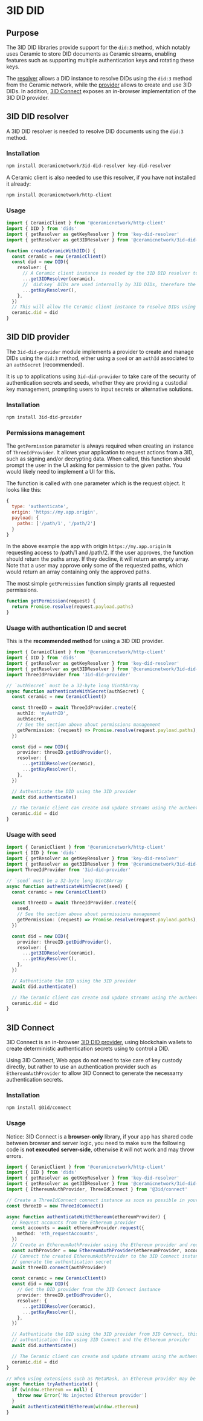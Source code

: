 # 3ID DID

## Purpose

The 3ID DID libraries provide support for the `did:3` method, which notably uses Ceramic to store DID documents as Ceramic streams, enabling features such as supporting multiple authentication keys and rotating these keys.

The [resolver](#3id-did-resolver) allows a DID instance to resolve DIDs using the `did:3` method from the Ceramic network, while the [provider](#3id-did-provider) allows to create and use 3ID DIDs. In addition, [3ID Connect](#3id-connect) exposes an in-browser implementation of the 3ID DID provider.

## 3ID DID resolver

A 3ID DID resolver is needed to resolve DID documents using the `did:3` method.

### Installation

```sh
npm install @ceramicnetwork/3id-did-resolver key-did-resolver
```

A Ceramic client is also needed to use this resolver, if you have not installed it already:

```sh
npm install @ceramicnetwork/http-client
```

### Usage

```ts
import { CeramicClient } from '@ceramicnetwork/http-client'
import { DID } from 'dids'
import { getResolver as getKeyResolver } from 'key-did-resolver'
import { getResolver as get3IDResolver } from '@ceramicnetwork/3id-did-resolver'

function createCeramicWith3ID() {
  const ceramic = new CeramicClient()
  const did = new DID({
    resolver: {
      // A Ceramic client instance is needed by the 3ID DID resolver to load DID documents
      ...get3IDResolver(ceramic),
      // `did:key` DIDs are used internally by 3ID DIDs, therefore the DID instance must be able to resolve them
      ...getKeyResolver(),
    },
  })
  // This will allow the Ceramic client instance to resolve DIDs using the `did:3` method
  ceramic.did = did
}
```

## 3ID DID provider

The `3id-did-provider` module implements a provider to create and manage DIDs using the `did:3` method, either using a `seed` or an `authId` associated to an `authSecret` (recommended).

It is up to applications using `3id-did-provider` to take care of the security of authentication secrets and seeds, whether they are providing a custodial key management, prompting users to input secrets or alternative solutions.

### Installation

```sh
npm install 3id-did-provider
```

### Permissions management

The `getPermission` parameter is always required when creating an instance of `ThreeIdProvider`. It allows your application to request actions from a 3ID, such as signing and/or decrypting data. When called, this function should prompt the user in the UI asking for permission to the given paths. You would likely need to implement a UI for this.

The function is called with one parameter which is the request object. It looks like this:

```js
{
  type: 'authenticate',
  origin: 'https://my.app.origin',
  payload: {
    paths: ['/path/1', '/path/2']
  }
}
```

In the above example the app with origin `https://my.app.origin` is requesting access to /path/1 and /path/2. If the user approves, the function should return the paths array. If they decline, it will return an empty array. Note that a user may approve only some of the requested paths, which would return an array containing only the approved paths.

The most simple `getPermission` function simply grants all requested permissions.

```js
function getPermission(request) {
  return Promise.resolve(request.payload.paths)
}
```

### Usage with authentication ID and secret

This is the **recommended method** for using a 3ID DID provider.

```ts
import { CeramicClient } from '@ceramicnetwork/http-client'
import { DID } from 'dids'
import { getResolver as getKeyResolver } from 'key-did-resolver'
import { getResolver as get3IDResolver } from '@ceramicnetwork/3id-did-resolver'
import ThreeIdProvider from '3id-did-provider'

// `authSecret` must be a 32-byte long Uint8Array
async function authenticateWithSecret(authSecret) {
  const ceramic = new CeramicClient()

  const threeID = await ThreeIdProvider.create({
    authId: 'myAuthID',
    authSecret,
    // See the section above about permissions management
    getPermission: (request) => Promise.resolve(request.payload.paths),
  })

  const did = new DID({
    provider: threeID.getDidProvider(),
    resolver: {
      ...get3IDResolver(ceramic),
      ...getKeyResolver(),
    },
  })

  // Authenticate the DID using the 3ID provider
  await did.authenticate()

  // The Ceramic client can create and update streams using the authenticated DID
  ceramic.did = did
}
```

### Usage with seed

```ts
import { CeramicClient } from '@ceramicnetwork/http-client'
import { DID } from 'dids'
import { getResolver as getKeyResolver } from 'key-did-resolver'
import { getResolver as get3IDResolver } from '@ceramicnetwork/3id-did-resolver'
import ThreeIdProvider from '3id-did-provider'

// `seed` must be a 32-byte long Uint8Array
async function authenticateWithSecret(seed) {
  const ceramic = new CeramicClient()

  const threeID = await ThreeIdProvider.create({
    seed,
    // See the section above about permissions management
    getPermission: (request) => Promise.resolve(request.payload.paths),
  })

  const did = new DID({
    provider: threeID.getDidProvider(),
    resolver: {
      ...get3IDResolver(ceramic),
      ...getKeyResolver(),
    },
  })

  // Authenticate the DID using the 3ID provider
  await did.authenticate()

  // The Ceramic client can create and update streams using the authenticated DID
  ceramic.did = did
}
```

## 3ID Connect

3ID Connect is an in-browser [3ID DID provider](#3id-did-provider), using blockchain wallets to create deterministic authentication secrets using to control a DID.

Using 3ID Connect, Web apps do not need to take care of key custody directly, but rather to use an authentication provider such as `EthereumAuthProvider` to allow 3ID Connect to generate the necessarry authentication secrets.

### Installation

```sh
npm install @3id/connect
```

### Usage

Notice: 3ID Connect is a **browser-only** library, if your app has shared code between browser and server logic, you need to make sure the following code is **not executed server-side**, otherwise it will not work and may throw errors.

```ts
import { CeramicClient } from '@ceramicnetwork/http-client'
import { DID } from 'dids'
import { getResolver as getKeyResolver } from 'key-did-resolver'
import { getResolver as get3IDResolver } from '@ceramicnetwork/3id-did-resolver'
import { EthereumAuthProvider, ThreeIdConnect } from '@3id/connect'

// Create a ThreeIdConnect connect instance as soon as possible in your app to start loading assets
const threeID = new ThreeIdConnect()

async function authenticateWithEthereum(ethereumProvider) {
  // Request accounts from the Ethereum provider
  const accounts = await ethereumProvider.request({
    method: 'eth_requestAccounts',
  })
  // Create an EthereumAuthProvider using the Ethereum provider and requested account
  const authProvider = new EthereumAuthProvider(ethereumProvider, accounts[0])
  // Connect the created EthereumAuthProvider to the 3ID Connect instance so it can be used to
  // generate the authentication secret
  await threeID.connect(authProvider)

  const ceramic = new CeramicClient()
  const did = new DID({
    // Get the DID provider from the 3ID Connect instance
    provider: threeID.getDidProvider(),
    resolver: {
      ...get3IDResolver(ceramic),
      ...getKeyResolver(),
    },
  })

  // Authenticate the DID using the 3ID provider from 3ID Connect, this will trigger the
  // authentication flow using 3ID Connect and the Ethereum provider
  await did.authenticate()

  // The Ceramic client can create and update streams using the authenticated DID
  ceramic.did = did
}

// When using extensions such as MetaMask, an Ethereum provider may be injected as `window.ethereum`
async function tryAuthenticate() {
  if (window.ethereum == null) {
    throw new Error('No injected Ethereum provider')
  }
  await authenticateWithEthereum(window.ethereum)
}
```
